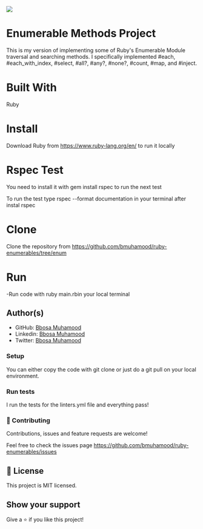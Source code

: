 ![](https://img.shields.io/badge/Microverse-blueviolet)

#  Enumerable Methods Project

This is my version of implementing some of Ruby's Enumerable Module traversal and searching methods. I specifically implemented #each, #each_with_index, #select, #all?, #any?, #none?, #count, #map, and #inject.

#  Built With

Ruby

#  Install

Download Ruby from https://www.ruby-lang.org/en/ to run it locally 

#  Rspec Test

You need to install it with gem install rspec to run the next test

To run the test type rspec --format documentation in your terminal after instal rspec

#  Clone

Clone the repository from https://github.com/bmuhamood/ruby-enumerables/tree/enum

#  Run

-Run code with ruby main.rbin your local terminal

## Author(s)

- GitHub: [Bbosa Muhamood](https://github.com/bmuhamood)
- Linkedin: [Bbosa Muhamood](https://www.linkedin.com/in/bbosa-muhamood-06845576)
- Twitter: [Bbosa Muhamood](https://twitter.com/croixtechfirm)

### Setup

You can either copy the code with git clone or just do a git pull on your local environment.

### Run tests

I run the tests for the linters.yml file and everything pass!

### 🤝 Contributing

Contributions, issues and feature requests are welcome!

Feel free to check the issues page https://github.com/bmuhamood/ruby-enumerables/issues

## 📝 License
This project is MIT licensed.

## Show your support
Give a ⭐️ if you like this project!

